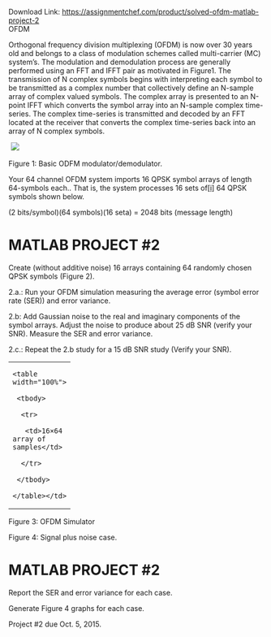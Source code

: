 Download Link: https://assignmentchef.com/product/solved-ofdm-matlab-project-2
<br>
<strong> </strong>OFDM

Orthogonal frequency division multiplexing (OFDM) is now over 30 years old and belongs to a class of modulation schemes called multi-carrier (MC) system’s. The modulation and demodulation process are generally performed using an FFT and IFFT pair as motivated in Figure1.  The transmission of N complex symbols begins with interpreting each symbol to be transmitted as a complex number that collectively define an N-sample array of complex valued symbols.  The complex array is presented to an N-point IFFT which converts the symbol array into an N-sample complex time-series.  The complex time-series is transmitted and decoded by an FFT located at the receiver that converts the complex time-series back into an array of N complex symbols.

<img decoding="async" data-recalc-dims="1" data-src="https://i0.wp.com/www.ankitcodinghub.com/wp-content/uploads/2019/12/198.png?w=980&amp;ssl=1" class="aligncenter lazyload" src="data:image/gif;base64,R0lGODlhAQABAAAAACH5BAEKAAEALAAAAAABAAEAAAICTAEAOw==">

 <noscript>

  <img decoding="async" class="aligncenter" src="https://i0.wp.com/www.ankitcodinghub.com/wp-content/uploads/2019/12/198.png?w=980&amp;ssl=1" data-recalc-dims="1">

 </noscript> Figure 1:  Basic ODFM modulator/demodulator.

Your 64 channel OFDM system imports 16 QPSK symbol arrays of length 64-symbols each..  That is, the system processes 16 sets of<a href="#_edn1" name="_ednref1">[i]</a> 64 QPSK symbols shown below.

(2 bits/symbol)(64 symbols)(16 seta) = 2048 bits (message length)

<h1>MATLAB PROJECT #2</h1>

Create (without additive noise) 16 arrays containing 64 randomly chosen QPSK symbols (Figure 2).

2.a.: Run your OFDM simulation measuring  the average error (symbol error rate (SER)) and error variance.

2.b:  Add Gaussian noise to the real and imaginary components of the symbol arrays.  Adjust the noise to produce about 25 dB SNR (verify your SNR). Measure the SER and error variance.

2.c.:  Repeat the 2.b study for a 15 dB SNR study (Verify your SNR).

<table>

 <tbody>

  <tr>

   <td width="103">

    <table width="100%">

     <tbody>

      <tr>

       <td>16×64 array of samples</td>

      </tr>

     </tbody>

    </table></td>

  </tr>

 </tbody>

</table>




Figure 3:  OFDM Simulator

Figure 4: Signal plus noise case.

<h1>MATLAB PROJECT #2</h1>

Report the SER and error variance for each case.

Generate Figure 4 graphs for each case.

Project #2 due Oct. 5, 2015.

<a href="#_ednref1" name="_edn1"></a>